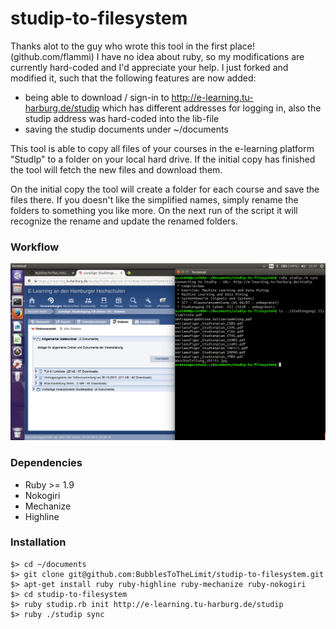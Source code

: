 studip-to-filesystem
====================

Thanks alot to the guy who wrote this tool in the first place! (github.com/flammi)
I have no idea about ruby, so my modifications are currently hard-coded and I'd appreciate your help.
I just forked and modified it, such that the following features are now added:
- being able to download / sign-in to http://e-learning.tu-harburg.de/studip which has different addresses for logging in, also the studip address was hard-coded into the lib-file
- saving the studip documents under ~/documents

This tool is able to copy all files of your courses in the e-learning platform "StudIp" to a folder on your local hard
drive. If the initial copy has finished the tool will fetch the new files and download them.

On the initial copy the tool will create a folder for each course and save the files there. If you doesn't like the
simplified names, simply rename the folders to something you like more. On the next run of the script it will recognize
the rename and update the renamed folders.

### Workflow

![alt text](https://github.com/BubblesToTheLimit/studip-to-filesystem/blob/master/example.png)

### Dependencies

- Ruby >= 1.9
- Nokogiri
- Mechanize
- Highline

### Installation
    $> cd ~/documents
    $> git clone git@github.com:BubblesToTheLimit/studip-to-filesystem.git
    $> apt-get install ruby ruby-highline ruby-mechanize ruby-nokogiri
    $> cd studip-to-filesystem
    $> ruby studip.rb init http://e-learning.tu-harburg.de/studip
    $> ruby ./studip sync
